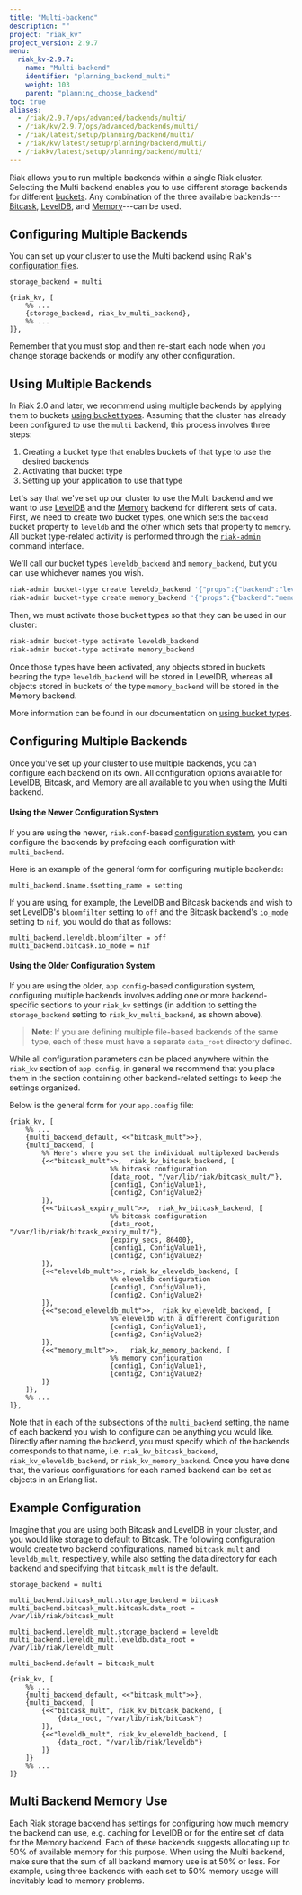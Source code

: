 ```yaml
---
title: "Multi-backend"
description: ""
project: "riak_kv"
project_version: 2.9.7
menu:
  riak_kv-2.9.7:
    name: "Multi-backend"
    identifier: "planning_backend_multi"
    weight: 103
    parent: "planning_choose_backend"
toc: true
aliases:
  - /riak/2.9.7/ops/advanced/backends/multi/
  - /riak/kv/2.9.7/ops/advanced/backends/multi/
  - /riak/latest/setup/planning/backend/multi/
  - /riak/kv/latest/setup/planning/backend/multi/
  - /riakkv/latest/setup/planning/backend/multi/
---
```


[concept buckets]: {{<baseurl>}}riak/kv/2.9.7/learn/concepts/buckets
[plan backend bitcask]: {{<baseurl>}}riak/kv/2.9.7/setup/planning/backend/bitcask
[plan backend leveldb]: {{<baseurl>}}riak/kv/2.9.7/setup/planning/backend/leveldb
[plan backend memory]: {{<baseurl>}}riak/kv/2.9.7/setup/planning/backend/memory
[config reference]: {{<baseurl>}}riak/kv/2.9.7/configuring/reference
[usage bucket types]: {{<baseurl>}}riak/kv/2.9.7/developing/usage/bucket-types
[use admin riak-admin cli]: {{<baseurl>}}riak/kv/2.9.7/using/admin/riak-admin

Riak allows you to run multiple backends within a single Riak cluster.
Selecting the Multi backend enables you to use different storage
backends for different [buckets][concept buckets]. Any combination of the three
available backends---[Bitcask][plan backend bitcask], [LevelDB][plan backend leveldb], and [Memory][plan backend memory]---can be used.

## Configuring Multiple Backends

You can set up your cluster to use the Multi backend using Riak's
[configuration files][config reference].

```riakconf
storage_backend = multi
```

```appconfig
{riak_kv, [
    %% ...
    {storage_backend, riak_kv_multi_backend},
    %% ...
]},
```

Remember that you must stop and then re-start each node when you change
storage backends or modify any other configuration.

## Using Multiple Backends

In Riak 2.0 and later, we recommend using multiple backends by applying
them to buckets [using bucket types][usage bucket types]. Assuming that the cluster has already been configured to use the `multi` backend, this process
involves three steps:

1. Creating a bucket type that enables buckets of that type to use the
   desired backends
2. Activating that bucket type
3. Setting up your application to use that type

Let's say that we've set up our cluster to use the Multi backend and we
want to use [LevelDB][plan backend leveldb] and the [Memory][plan backend memory] backend for different sets of data. First, we need to create two bucket types, one which sets the `backend` bucket property to `leveldb` and the other which sets that property to `memory`. All bucket type-related activity is performed through the [`riak-admin`][use admin riak-admin cli] command interface.

We'll call our bucket types `leveldb_backend` and `memory_backend`, but
you can use whichever names you wish.

```bash
riak-admin bucket-type create leveldb_backend '{"props":{"backend":"leveldb"}}'
riak-admin bucket-type create memory_backend '{"props":{"backend":"memory"}}'
```

Then, we must activate those bucket types so that they can be used in
our cluster:

```bash
riak-admin bucket-type activate leveldb_backend
riak-admin bucket-type activate memory_backend
```

Once those types have been activated, any objects stored in buckets
bearing the type `leveldb_backend` will be stored in LevelDB, whereas
all objects stored in buckets of the type `memory_backend` will be
stored in the Memory backend.

More information can be found in our documentation on [using bucket types][usage bucket types].

## Configuring Multiple Backends

Once you've set up your cluster to use multiple backends, you can
configure each backend on its own. All configuration options available
for LevelDB, Bitcask, and Memory are all available to you when using the
Multi backend.

#### Using the Newer Configuration System

If you are using the newer, `riak.conf`-based [configuration system][config reference], you can configure the backends by
prefacing each configuration with `multi_backend`.

Here is an example of the general form for configuring multiple
backends:

```riakconf
multi_backend.$name.$setting_name = setting
```

If you are using, for example, the LevelDB and Bitcask backends and wish
to set LevelDB's `bloomfilter` setting to `off` and the Bitcask
backend's `io_mode` setting to `nif`, you would do that as follows:

```riakconf
multi_backend.leveldb.bloomfilter = off
multi_backend.bitcask.io_mode = nif
```

#### Using the Older Configuration System

If you are using the older, `app.config`-based configuration system,
configuring multiple backends involves adding one or more backend-
specific sections to your `riak_kv` settings (in addition to setting
the `storage_backend` setting to `riak_kv_multi_backend`, as shown
above).

> **Note**: If you are defining multiple file-based backends of the same
type, each of these must have a separate `data_root` directory defined.

While all configuration parameters can be placed anywhere within the
`riak_kv` section of `app.config`, in general we recommend that you
place them in the section containing other backend-related settings to
keep the settings organized.

Below is the general form for your `app.config` file:

```appconfig
{riak_kv, [
    %% ...
    {multi_backend_default, <<"bitcask_mult">>},
    {multi_backend, [
        %% Here's where you set the individual multiplexed backends
        {<<"bitcask_mult">>,  riak_kv_bitcask_backend, [
                         %% bitcask configuration
                         {data_root, "/var/lib/riak/bitcask_mult/"},
                         {config1, ConfigValue1},
                         {config2, ConfigValue2}
        ]},
        {<<"bitcask_expiry_mult">>,  riak_kv_bitcask_backend, [
                         %% bitcask configuration
                         {data_root, "/var/lib/riak/bitcask_expiry_mult/"},
                         {expiry_secs, 86400},
                         {config1, ConfigValue1},
                         {config2, ConfigValue2}
        ]},
        {<<"eleveldb_mult">>, riak_kv_eleveldb_backend, [
                         %% eleveldb configuration
                         {config1, ConfigValue1},
                         {config2, ConfigValue2}
        ]},
        {<<"second_eleveldb_mult">>,  riak_kv_eleveldb_backend, [
                         %% eleveldb with a different configuration
                         {config1, ConfigValue1},
                         {config2, ConfigValue2}
        ]},
        {<<"memory_mult">>,   riak_kv_memory_backend, [
                         %% memory configuration
                         {config1, ConfigValue1},
                         {config2, ConfigValue2}
        ]}
    ]},
    %% ...
]},
```

Note that in each of the subsections of the `multi_backend` setting, the
name of each backend you wish to configure can be anything you would
like. Directly after naming the backend, you must specify which of the
backends corresponds to that name, i.e.  `riak_kv_bitcask_backend`,
`riak_kv_eleveldb_backend`, or `riak_kv_memory_backend`. Once you have
done that, the various configurations for each named backend can be set
as objects in an Erlang list.

## Example Configuration

Imagine that you are using both Bitcask and LevelDB in your cluster, and
you would like storage to default to Bitcask. The following
configuration would create two backend configurations, named
`bitcask_mult` and `leveldb_mult`, respectively, while also setting the
data directory for each backend and specifying that `bitcask_mult` is
the default.

```riakconf
storage_backend = multi

multi_backend.bitcask_mult.storage_backend = bitcask
multi_backend.bitcask_mult.bitcask.data_root = /var/lib/riak/bitcask_mult

multi_backend.leveldb_mult.storage_backend = leveldb
multi_backend.leveldb_mult.leveldb.data_root = /var/lib/riak/leveldb_mult

multi_backend.default = bitcask_mult
```

```appconfig
{riak_kv, [
    %% ...
    {multi_backend_default, <<"bitcask_mult">>},
    {multi_backend, [
        {<<"bitcask_mult", riak_kv_bitcask_backend, [
            {data_root, "/var/lib/riak/bitcask"}
        ]},
        {<<"leveldb_mult", riak_kv_eleveldb_backend, [
            {data_root, "/var/lib/riak/leveldb"}
        ]}
    ]}
    %% ...
]}
```

## Multi Backend Memory Use

Each Riak storage backend has settings for configuring how much memory
the backend can use, e.g. caching for LevelDB or for the entire set of
data for the Memory backend. Each of these backends suggests allocating
up to 50% of available memory for this purpose. When using the Multi
backend, make sure that the sum of all backend memory use is at 50%
or less. For example, using three backends with each set to 50% memory
usage will inevitably lead to memory problems.



